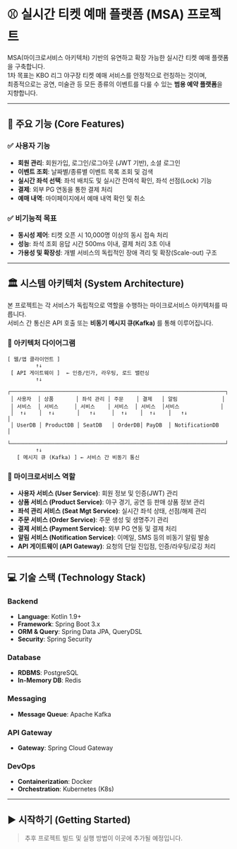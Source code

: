  
# ⚾️ 실시간 티켓 예매 플랫폼 (MSA) 프로젝트

MSA(마이크로서비스 아키텍처) 기반의 유연하고 확장 가능한 실시간 티켓 예매 플랫폼을 구축합니다.  
1차 목표는 KBO 리그 야구장 티켓 예매 서비스를 안정적으로 런칭하는 것이며,  
최종적으로는 공연, 미술관 등 모든 종류의 이벤트를 다룰 수 있는 **범용 예약 플랫폼**을 지향합니다.

---

## 🚀 주요 기능 (Core Features)

### ✅ 사용자 기능
- **회원 관리**: 회원가입, 로그인/로그아웃 (JWT 기반), 소셜 로그인
- **이벤트 조회**: 날짜별/종류별 이벤트 목록 조회 및 검색
- **실시간 좌석 선택**: 좌석 배치도 및 실시간 잔여석 확인, 좌석 선점(Lock) 기능
- **결제**: 외부 PG 연동을 통한 결제 처리
- **예매 내역**: 마이페이지에서 예매 내역 확인 및 취소

### ✅ 비기능적 목표
- **동시성 제어**: 티켓 오픈 시 10,000명 이상의 동시 접속 처리
- **성능**: 좌석 조회 응답 시간 500ms 이내, 결제 처리 3초 이내
- **가용성 및 확장성**: 개별 서비스의 독립적인 장애 격리 및 확장(Scale-out) 구조

---

## 🏛️ 시스템 아키텍처 (System Architecture)

본 프로젝트는 각 서비스가 독립적으로 역할을 수행하는 마이크로서비스 아키텍처를 따릅니다.  
서비스 간 통신은 API 호출 또는 **비동기 메시지 큐(Kafka)** 를 통해 이루어집니다.

### 🔧 아키텍처 다이어그램

```plaintext
[ 웹/앱 클라이언트 ]
         ↑↓
 [ API 게이트웨이 ]  ← 인증/인가, 라우팅, 로드 밸런싱
         ↑↓
 ┌────────────────────────────────────────────────────────────────────┐
 │ 사용자  │ 상품       │ 좌석 관리 │ 주문    │ 결제   │ 알림              │
 │ 서비스  │ 서비스     │ 서비스    │ 서비스  │ 서비스  │서비스             │
 │  ↑↓    │  ↑↓       │   ↑↓     │  ↑↓    │  ↑↓    │   ↑↓             │
 │ UserDB │ ProductDB │ SeatDB   │ OrderDB│ PayDB  │ NotificationDB   │
 └────────────────────────────────────────────────────────────────────┘
         ↑↓
   [ 메시지 큐 (Kafka) ] ← 서비스 간 비동기 통신
```

### 🧩 마이크로서비스 역할

- **사용자 서비스 (User Service)**: 회원 정보 및 인증(JWT) 관리
- **상품 서비스 (Product Service)**: 야구 경기, 공연 등 판매 상품 정보 관리
- **좌석 관리 서비스 (Seat Mgt Service)**: 실시간 좌석 상태, 선점/해제 관리
- **주문 서비스 (Order Service)**: 주문 생성 및 생명주기 관리
- **결제 서비스 (Payment Service)**: 외부 PG 연동 및 결제 처리
- **알림 서비스 (Notification Service)**: 이메일, SMS 등의 비동기 알림 발송
- **API 게이트웨이 (API Gateway)**: 요청의 단일 진입점, 인증/라우팅/로깅 처리

---

## 💻 기술 스택 (Technology Stack)

### Backend
- **Language**: Kotlin 1.9+
- **Framework**: Spring Boot 3.x
- **ORM & Query**: Spring Data JPA, QueryDSL
- **Security**: Spring Security

### Database
- **RDBMS**: PostgreSQL
- **In-Memory DB**: Redis

### Messaging
- **Message Queue**: Apache Kafka

### API Gateway
- **Gateway**: Spring Cloud Gateway

### DevOps
- **Containerization**: Docker
- **Orchestration**: Kubernetes (K8s)

---

## ▶️ 시작하기 (Getting Started)

> 추후 프로젝트 빌드 및 실행 방법이 이곳에 추가될 예정입니다.
